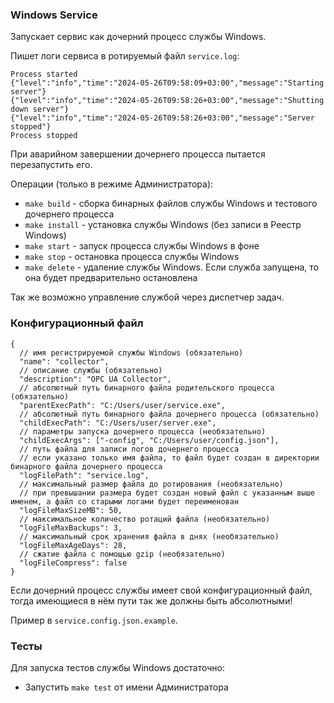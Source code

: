 ### Windows Service
Запускает сервис как дочерний процесс службы Windows.

Пишет логи сервиса в ротируемый файл `service.log`:
```json5
Process started
{"level":"info","time":"2024-05-26T09:58:09+03:00","message":"Starting server"}
{"level":"info","time":"2024-05-26T09:58:26+03:00","message":"Shutting down server"}
{"level":"info","time":"2024-05-26T09:58:26+03:00","message":"Server stopped"}
Process stopped
```

При аварийном завершении дочернего процесса пытается перезапустить его.

Операции (только в режиме Администратора):
- `make build` - сборка бинарных файлов службы Windows и тестового дочернего процесса
- `make install` - установка службы Windows (без записи в Реестр Windows)
- `make start` - запуск процесса службы Windows в фоне
- `make stop` - остановка процесса службы Windows
- `make delete` - удаление службы Windows. Если служба запущена, то она будет предварительно остановлена

Так же возможно управление службой через диспетчер задач.

### Конфигурационный файл

```json5
{
  // имя регистрируемой службы Windows (обязательно)
  "name": "collector",
  // описание службы (обязательно)
  "description": "OPC UA Collector",
  // абсолютный путь бинарного файла родительского процесса (обязательно)
  "parentExecPath": "C:/Users/user/service.exe",
  // абсолютный путь бинарного файла дочернего процесса (обязательно)
  "childExecPath": "C:/Users/user/server.exe",
  // параметры запуска дочернего процесса (необязательно)
  "childExecArgs": ["-config", "C:/Users/user/config.json"],
  // путь файла для записи логов дочернего процесса
  // если указано только имя файла, то файл будет создан в директории бинарного файла дочернего процесса
  "logFilePath": "service.log",
  // максимальный размер файла до ротирования (необязательно)
  // при превышании размера будет создан новый файл с указанным выше именем, а файл со старыми логами будет переименован
  "logFileMaxSizeMB": 50,
  // максимальное количество ротаций файла (необязательно)
  "logFileMaxBackups": 3,
  // максимальный срок хранения файла в днях (необязательно)
  "logFileMaxAgeDays": 28,
  // сжатие файла с помощью gzip (необязательно)
  "logFileCompress": false
}
```

Если дочерний процесс службы имеет свой конфигурационный файл, тогда имеющиеся в нём пути так же должны быть абсолютными!

Пример в `service.config.json.example`.

### Тесты

Для запуска тестов службы Windows достаточно:
- Запустить `make test` от имени Администратора